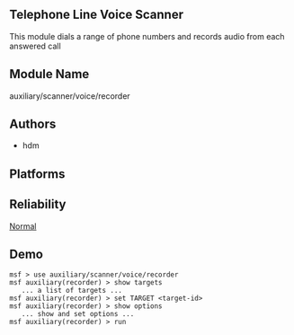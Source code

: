 ## Telephone Line Voice Scanner

This module dials a range of phone numbers and records audio 
from each answered call


## Module Name
auxiliary/scanner/voice/recorder

## Authors
* hdm





## Platforms


## Reliability
[Normal](https://github.com/rapid7/metasploit-framework/wiki/Exploit-Ranking)

## Demo

```
msf > use auxiliary/scanner/voice/recorder
msf auxiliary(recorder) > show targets
   ... a list of targets ...
msf auxiliary(recorder) > set TARGET <target-id>
msf auxiliary(recorder) > show options
   ... show and set options ...
msf auxiliary(recorder) > run
```
    
    